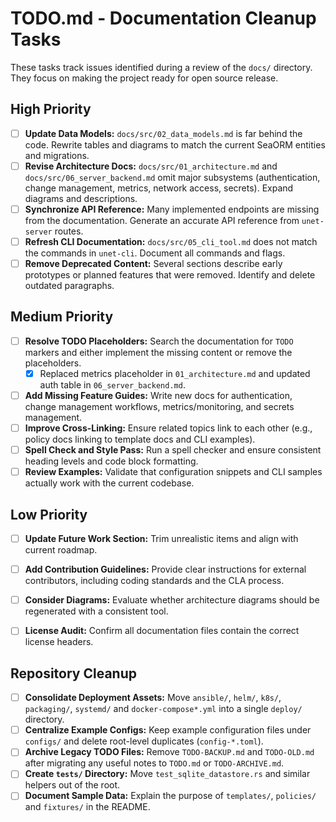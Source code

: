 # TODO.md - Documentation Cleanup Tasks

These tasks track issues identified during a review of the `docs/` directory. They focus on making the project ready for open source release.

## High Priority

- [ ] **Update Data Models:** `docs/src/02_data_models.md` is far behind the code. Rewrite tables and diagrams to match the current SeaORM entities and migrations.
- [ ] **Revise Architecture Docs:** `docs/src/01_architecture.md` and `docs/src/06_server_backend.md` omit major subsystems (authentication, change management, metrics, network access, secrets). Expand diagrams and descriptions.
- [ ] **Synchronize API Reference:** Many implemented endpoints are missing from the documentation. Generate an accurate API reference from `unet-server` routes.
- [ ] **Refresh CLI Documentation:** `docs/src/05_cli_tool.md` does not match the commands in `unet-cli`. Document all commands and flags.
- [ ] **Remove Deprecated Content:** Several sections describe early prototypes or planned features that were removed. Identify and delete outdated paragraphs.

## Medium Priority

- [ ] **Resolve TODO Placeholders:** Search the documentation for `TODO` markers and either implement the missing content or remove the placeholders.
  - [x] Replaced metrics placeholder in `01_architecture.md` and updated auth table in `06_server_backend.md`.
- [ ] **Add Missing Feature Guides:** Write new docs for authentication, change management workflows, metrics/monitoring, and secrets management.
- [ ] **Improve Cross-Linking:** Ensure related topics link to each other (e.g., policy docs linking to template docs and CLI examples).
- [ ] **Spell Check and Style Pass:** Run a spell checker and ensure consistent heading levels and code block formatting.
- [ ] **Review Examples:** Validate that configuration snippets and CLI samples actually work with the current codebase.

## Low Priority

- [ ] **Update Future Work Section:** Trim unrealistic items and align with current roadmap.
- [ ] **Add Contribution Guidelines:** Provide clear instructions for external contributors, including coding standards and the CLA process.
- [ ] **Consider Diagrams:** Evaluate whether architecture diagrams should be regenerated with a consistent tool.
- [ ] **License Audit:** Confirm all documentation files contain the correct license headers.


## Repository Cleanup

- [ ] **Consolidate Deployment Assets:** Move `ansible/`, `helm/`, `k8s/`, `packaging/`, `systemd/` and `docker-compose*.yml` into a single `deploy/` directory.
- [ ] **Centralize Example Configs:** Keep example configuration files under `configs/` and delete root-level duplicates (`config-*.toml`).
- [ ] **Archive Legacy TODO Files:** Remove `TODO-BACKUP.md` and `TODO-OLD.md` after migrating any useful notes to `TODO.md` or `TODO-ARCHIVE.md`.
- [ ] **Create `tests/` Directory:** Move `test_sqlite_datastore.rs` and similar helpers out of the root.
- [ ] **Document Sample Data:** Explain the purpose of `templates/`, `policies/` and `fixtures/` in the README.
